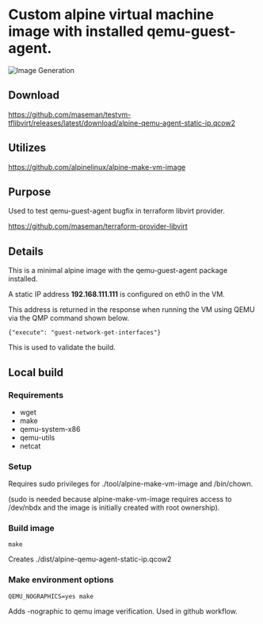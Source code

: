 # Custom alpine virtual machine image with installed qemu-guest-agent.

![Image Generation](https://github.com/maseman/testvm-tflibvirt/actions/workflows/ci.yml/badge.svg)

## Download

https://github.com/maseman/testvm-tflibvirt/releases/latest/download/alpine-qemu-agent-static-ip.qcow2


## Utilizes

https://github.com/alpinelinux/alpine-make-vm-image

## Purpose

Used to test qemu-guest-agent bugfix in terraform libvirt provider.

https://github.com/maseman/terraform-provider-libvirt


## Details

This is a minimal alpine image with the qemu-guest-agent package installed.

A static IP address **192.168.111.111** is configured on eth0 in the VM.

This address is returned in the response when running the VM using QEMU via the QMP command shown below.

`{"execute": "guest-network-get-interfaces"}`

This  is used to validate the build.


## Local build

### Requirements

 - wget
 - make
 - qemu-system-x86
 - qemu-utils
 - netcat

### Setup

Requires sudo privileges for ./tool/alpine-make-vm-image and /bin/chown.

(sudo is needed because alpine-make-vm-image requires access to /dev/nbdx and the image is initially created with root ownership).

### Build image

`make`

Creates ./dist/alpine-qemu-agent-static-ip.qcow2

### Make environment options

`QEMU_NOGRAPHICS=yes make`

Adds -nographic to qemu image verification. Used in github workflow.
















